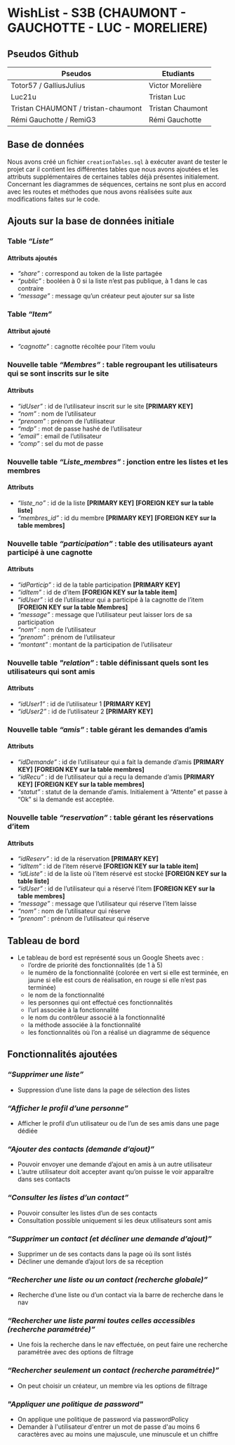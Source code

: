 # WishList - S3B (CHAUMONT - GAUCHOTTE - LUC - MORELIERE)

## Pseudos Github

| Pseudos                              | Etudiants |
| -------------                        | ------------- |
| Totor57 / GalliusJulius              | Victor Morelière  |
| Luc21u                               | Tristan Luc  |
| Tristan CHAUMONT / tristan-chaumont  | Tristan Chaumont  |
| Rémi Gauchotte / RemiG3              | Rémi Gauchotte  |


 

## Base de données

Nous avons créé un fichier `creationTables.sql` à exécuter avant de tester le projet car il contient les différentes tables que nous avons ajoutées et les attributs supplémentaires de certaines tables déjà présentes initialement.
Concernant les diagrammes de séquences, certains ne sont plus en accord avec les routes et méthodes que nous avons réalisées suite aux modifications faites sur le code.




## Ajouts sur la base de données initiale



### Table *“Liste”*
#### Attributs ajoutés

- *“share”* : correspond au token de la liste partagée
- *“public”* : booléen à 0 si la liste n’est pas publique, à 1 dans le cas contraire
- *“message”* : message qu’un créateur peut ajouter sur sa liste



### Table *“Item”*
#### Attribut ajouté

- *“cagnotte”* : cagnotte récoltée pour l’item voulu



### Nouvelle table *“Membres”* : table regroupant les utilisateurs qui se sont inscrits sur le site
#### Attributs

- *“idUser”* : id de l’utilisateur inscrit sur le site **[PRIMARY KEY]**
- *“nom”* : nom de l’utilisateur
- *“prenom”* : prénom de l’utilisateur
- *“mdp”* : mot de passe hashé de l’utilisateur
- *“email”* : email de l’utilisateur
- *“comp”* : sel du mot de passe



### Nouvelle table *“Liste_membres”* : jonction entre les listes et les membres
#### Attributs

- *“liste_no”* : id de la liste **[PRIMARY KEY]** **[FOREIGN KEY sur la table liste]**
- *“membres_id”* : id du membre **[PRIMARY KEY]** **[FOREIGN KEY sur la table membres]**



### Nouvelle table *“participation”* : table des utilisateurs ayant participé à une cagnotte
#### Attributs

- *“idParticip”* : id de la table participation **[PRIMARY KEY]**
- *“idItem”* : id de d’item **[FOREIGN KEY sur la table item]**
- *“idUser”* : id de l’utilisateur qui a participé à la cagnotte de l’item **[FOREIGN KEY sur la table Membres]**
- *“message”* : message que l’utilisateur peut laisser lors de sa participation
- *“nom”* : nom de l’utilisateur
- *“prenom”* : prénom de l’utilisateur
- *“montant”* : montant de la participation de l’utilisateur



### Nouvelle table *"relation”* : table définissant quels sont les utilisateurs qui sont amis
#### Attributs

- *“idUser1”* : id de l’utilisateur 1 **[PRIMARY KEY]**
- *“idUser2”* : id de l’utilisateur 2 **[PRIMARY KEY]**



### Nouvelle table *“amis”* : table gérant les demandes d’amis
#### Attributs

- *“idDemande”* : id de l’utilisateur qui a fait la demande d’amis **[PRIMARY KEY]** **[FOREIGN KEY sur la table membres]**
- *“idRecu”* : id de l’utilisateur qui a reçu la demande d’amis **[PRIMARY KEY]** **[FOREIGN KEY sur la table membres]**
- *“statut”* : statut de la demande d’amis. Initialement à “Attente” et passe à “Ok” si la demande est acceptée.



### Nouvelle table *“reservation”* : table gérant les réservations d’item
#### Attributs

- *“idReserv”* : id de la réservation **[PRIMARY KEY]**
- *“idItem”* : id de l’item réservé **[FOREIGN KEY sur la table item]**
- *“idListe”* : id de la liste où l’item réservé est stocké **[FOREIGN KEY sur la table liste]**
- *“idUser”* : id de l’utilisateur qui a réservé l’item **[FOREIGN KEY sur la table membres]**
- *“message”* : message que l’utilisateur qui réserve l’item laisse
- *“nom”* : nom de l’utilisateur qui réserve
- *“prenom”* : prénom de l’utilisateur qui réserve




## Tableau de bord

- Le tableau de bord est représenté sous un Google Sheets avec : 
  - l’ordre de priorité des fonctionnalités (de 1 à 5)
  - le numéro de la fonctionnalité (colorée en vert si elle est terminée, en jaune si elle est cours de réalisation, en rouge si elle n’est pas terminée)
  - le nom de la fonctionnalité
  - les personnes qui ont effectué ces fonctionnalités
  - l’url associée à la fonctionnalité
  - le nom du contrôleur associé à la fonctionnalité
  - la méthode associée à la fonctionnalité
  - les fonctionnalités où l’on a réalisé un diagramme de séquence



## Fonctionnalités ajoutées

### *“Supprimer une liste”*

- Suppression d’une liste dans la page de sélection des listes



### *“Afficher le profil d’une personne”*

- Afficher le profil d’un utilisateur ou de l’un de ses amis dans une page dédiée



### *“Ajouter des contacts (demande d’ajout)”*

- Pouvoir envoyer une demande d’ajout en amis à un autre utilisateur
- L’autre utilisateur doit accepter avant qu’on puisse le voir apparaître dans ses contacts



### *“Consulter les listes d’un contact”*

- Pouvoir consulter les listes d’un de ses contacts
- Consultation possible uniquement si les deux utilisateurs sont amis



### *“Supprimer un contact (et décliner une demande d’ajout)”*

- Supprimer un de ses contacts dans la page où ils sont listés
- Décliner une demande d’ajout lors de sa réception



### *“Rechercher une liste ou un contact (recherche globale)”*

- Recherche d’une liste ou d’un contact via la barre de recherche dans le nav



### *“Rechercher une liste parmi toutes celles accessibles (recherche paramétrée)”*

- Une fois la recherche dans le nav effectuée, on peut faire une recherche paramétrée avec des options de filtrage



### *“Rechercher seulement un contact (recherche paramétrée)”*

- On peut choisir un créateur, un membre via les options de filtrage



### *"Appliquer une politique de password"*

- On applique une politique de password via passwordPolicy
- Demander à l'utilisateur d'entrer un mot de passe d'au moins 6 caractères avec au moins une majuscule, une minuscule et un chiffre
